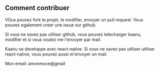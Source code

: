 ## Comment contribuer
VOus pouvez fork le projet, le modifier, envoyer un pull request. Vous pouvez egalement creer une issue sur github.

Si vous ne savez pas utiliser github, vous pouvez telecharger kaanu, modifier et si vous voulez me l'envoyer par mail.

Kaanu se developpe avec react-native. Si vous ne savez pas utiliser utiliser react-native, vous pouvez aussi m'envoyer un mail.

Mon email: amonmoce@gmail
